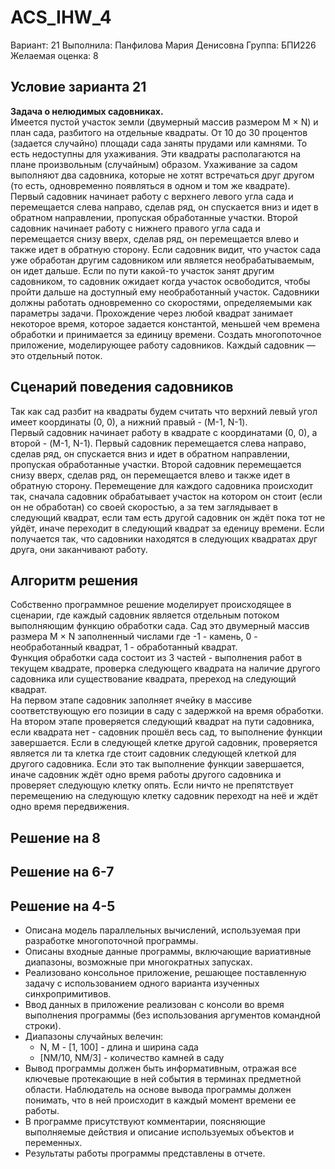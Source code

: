 # ACS_IHW_4
Вариант: 21
Выполнила: Панфилова Мария Денисовна
Группа: БПИ226
Желаемая оценка: 8
## Условие зарианта 21
<b>Задача о нелюдимых садовниках.</b> \
Имеется пустой участок земли (двумерный массив размером M × N) и план сада, разбитого на отдельные квадраты. От 10 до 30 процентов (задается случайно) площади сада заняты прудами или камнями. То есть недоступны для ухаживания. Эти квадраты располагаются на плане произвольным (случайным) образом. Ухаживание за садом выполняют два садовника, которые не хотят встречаться друг другом (то есть, одновременно появляться в одном и том же квадрате). Первый садовник начинает работу с верхнего левого угла сада и перемещается слева направо, сделав ряд, он спускается вниз и идет в обратном направлении, пропуская обработанные участки. Второй садовник начинает работу с нижнего правого угла сада и перемещается снизу вверх, сделав ряд, он перемещается влево и также идет в обратную сторону. Если садовник видит, что участок сада уже обработан другим садовником или является необрабатываемым, он идет дальше. Если по пути какой-то участок занят другим садовником, то садовник ожидает когда участок освободится, чтобы пройти дальше на доступный ему необработанный участок. Садовники должны работать одновременно со скоростями, определяемыми как параметры задачи. Прохождение через любой квадрат занимает некоторое время, которое задается константой, меньшей чем времена обработки и принимается за единицу времени. Создать многопоточное приложение, моделирующее работу садовников. Каждый садовник — это отдельный поток.
## Сценарий поведения садовников
Так как сад разбит на квадраты будем считать что верхний левый угол имеет координаты (0, 0), а нижний правый - (M-1, N-1). \
Первый садовник начинает работу в квадрате с координатами (0, 0), а второй - (M-1, N-1). Первый садовник перемещается слева направо, сделав ряд, он спускается вниз и идет в обратном направлении, пропуская обработанные участки. Второй садовник перемещается снизу вверх, сделав ряд, он перемещается влево и также идет в обратную сторону. Перемещение для каждого садовника происходит так, сначала садовник обрабатывает участок на котором он стоит (если он не обработан) со своей скоростью, а за тем заглядывает в следующий квадрат, если там есть другой садовник он ждёт пока тот не уйдёт, иначе переходит в следующий квадрат за еденицу времени. Если получается так, что садовники находятся в следующих квадратах друг друга, они заканчивают работу.
## Алгоритм решения
Собственно программное решение  моделирует происходящее в сценарии, где каждый садовник является отдельным потоком выполняющим функцию обработки сада. Сад это двумерный массив размера M × N заполненный числами где -1 - камень, 0 - необработанный квадрат, 1 - обработанный квадрат. \
Функция обработки сада состоит из 3 частей - выполнения работ в текущем квадрате, проверка следующего квадрата на наличие другого садовника или существование квадрата, пререход на следующий квадрат.  \
На первом этапе садовник заполняет ячейку в массиве соответствующую его позиции в саду с задержкой на время обработки. \
На втором этапе проверяется следующий квадрат на пути садовника, если квадрата нет - садовник прошёл весь сад, то выполнение функции завершается. Если в следующей клетке другой садовник, проверяется является ли та клетка где стоит садовник следующей клеткой для другого садовника. Если это так выполнение функции завершается, иначе садовник ждёт одно время работы другого садовника и проверяет следующую клетку опять. Если ничто не препятствует перемещению на следующую клетку садовник переходт на неё и ждёт одно время передвижения.

## Решение на 8


## Решение на 6-7


## Решение на 4-5 
* Описана модель параллельных вычислений, используемая при разработке многопоточной программы. 
* Описаны входные данные программы, включающие вариативные диапазоны, возможные при многократных запусках. 
* Реализовано консольное приложение, решающее поставленную задачу с использованием одного варианта изученных синхропримитивов. 
* Ввод данных в приложение реализован с консоли во время выполнения программы (без использования аргументов командной строки). 
* Диапазоны случайных велечин: 
    * N, M - [1, 100] - длина и ширина сада 
    * [NM/10, NM/3] - количество камней в саду
* Вывод программы должен быть информативным, отражая все ключевые протекающие в ней события в терминах предметной области. Наблюдатель на основе вывода программы должен понимать, что в ней происходит в каждый момент времени ее работы. 
* В программе присутствуют комментарии, поясняющие выполняемые действия и описание используемых объектов и переменных. 
* Результаты работы программы представлены в отчете. 
